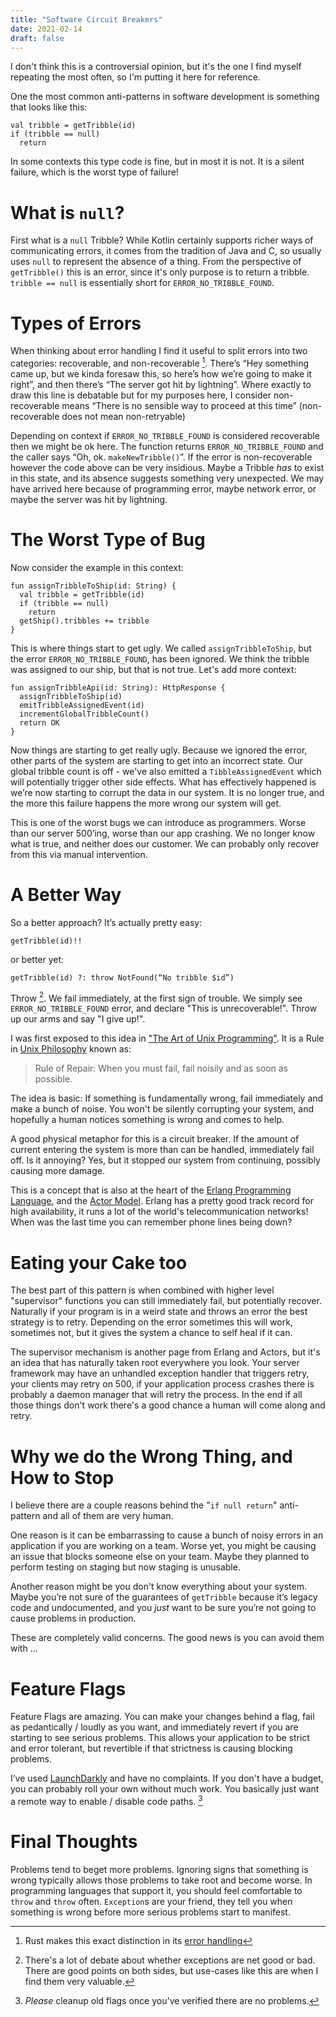 ```yaml
---
title: "Software Circuit Breakers"
date: 2021-02-14
draft: false
---
```


I don't think this is a controversial opinion, but it's the one I find myself repeating the most often, so I'm putting it here for reference. 

One the most common anti-patterns in software development is something that looks like this: 
```
val tribble = getTribble(id)
if (tribble == null)
  return
```
In some contexts this type code is fine, but in most it is not. It is a silent failure, which is the worst type of failure!

# What is `null`?
First what is a `null` Tribble? While Kotlin certainly supports richer ways of communicating errors, it comes from the tradition of Java and C, so usually uses `null` to represent the absence of a thing. From the perspective of `getTribble()` this is an error, since it's only purpose is to return a tribble. `tribble == null` is essentially short for `ERROR_NO_TRIBBLE_FOUND`. 

# Types of Errors
When thinking about error handling I find it useful to split errors into two categories: recoverable, and non-recoverable [^note-on-rust]. There’s “Hey something came up, but we kinda foresaw this, so here’s how we’re going to make it right”, and then there’s “The server got hit by lightning”. Where exactly to draw this line is debatable but for my purposes here, I consider non-recoverable means “There is no sensible way to proceed at this time” (non-recoverable does not mean non-retryable)

[^note-on-rust]: Rust makes this exact distinction in its [error handling](https://doc.rust-lang.org/book/ch09-00-error-handling.html)

Depending on context if `ERROR_NO_TRIBBLE_FOUND` is considered recoverable then we might be ok here. The function returns `ERROR_NO_TRIBBLE_FOUND` and the caller says “Oh, ok. `makeNewTribble()`”.  If the error is non-recoverable however the code above can be very insidious. Maybe a Tribble *has* to exist in this state, and its absence suggests something very unexpected. We may have arrived here because of programming error, maybe network error, or maybe the server was hit by lightning.

# The Worst Type of Bug
Now consider the example in this context:
```
fun assignTribbleToShip(id: String) {
  val tribble = getTribble(id)
  if (tribble == null)
    return
  getShip().tribbles += tribble
}
```

This is where things start to get ugly. We called `assignTribbleToShip`, but the error `ERROR_NO_TRIBBLE_FOUND`, has been ignored. We think the tribble was assigned to our ship, but that is not true. Let's add more context:

```
fun assignTribbleApi(id: String): HttpResponse {
  assignTribbleToShip(id)
  emitTribbleAssignedEvent(id)
  incrementGlobalTribbleCount()
  return OK
}
```

Now things are starting to get really ugly. Because we ignored the error, other parts of the system are starting to get into an incorrect state. Our global tribble count is off - we've also emitted a `TibbleAssignedEvent` which will potentially trigger other side effects. What has effectively happened is we’re now starting to corrupt the data in our system. It is no longer true, and the more this failure happens the more wrong our system will get. 

This is one of the worst bugs we can introduce as programmers. Worse than our server 500’ing, worse than our app crashing. We no longer know what is true, and neither does our customer. We can probably only recover from this via manual intervention.

# A Better Way
So a better approach? It’s actually pretty easy:
``` 
getTribble(id)!!
```
or better yet:
```
getTribble(id) ?: throw NotFound(“No tribble $id”)
``` 
Throw [^exceptions-note]. We fail immediately, at the first sign of trouble. We simply see `ERROR_NO_TRIBBLE_FOUND` error, and declare "This is unrecoverable!". Throw up our arms and say "I give up!". 

[^exceptions-note]: There's a lot of debate about whether exceptions are net good or bad. There are good points on both sides, but use-cases like this are when I find them very valuable.

I was first exposed to this idea in ["The Art of Unix Programming"](https://en.wikipedia.org/wiki/The_Art_of_Unix_Programming). It is a Rule in [Unix Philosophy](https://homepage.cs.uri.edu/~thenry/resources/unix_art/ch01s06.html) known as:

> Rule of Repair: When you must fail, fail noisily and as soon as possible.

The idea is basic: If something is fundamentally wrong, fail immediately and make a bunch of noise. You won't be silently corrupting your system, and hopefully a human notices something is wrong and comes to help. 

A good physical metaphor for this is a circuit breaker. If the amount of current entering the system is more than can be handled, immediately fail off. Is it annoying? Yes, but it stopped our system from continuing, possibly causing more damage. 

This is a concept that is also at the heart of the [Erlang Programming Language](https://www.erlang.org/), and the [Actor Model](https://en.wikipedia.org/wiki/Actor_model). Erlang has a pretty good track record for high availability, it runs a lot of the world's telecommunication networks! When was the last time you can remember phone lines being down?

# Eating your Cake too
The best part of this pattern is when combined with higher level "supervisor" functions you can still immediately fail, but potentially recover. Naturally if your program is in a weird state and throws an error the best strategy is to retry. Depending on the error sometimes this will work, sometimes not, but it gives the system a chance to self heal if it can. 

The supervisor mechanism is another page from Erlang and Actors, but it's an idea that has naturally taken root everywhere you look. Your server framework may have an unhandled exception handler that triggers retry, your clients may retry on 500, if your application process crashes there is probably a daemon manager that will retry the process. In the end if all those things don't work there's a good chance a human will come along and retry.

# Why we do the Wrong Thing, and How to Stop
I believe there are a couple reasons behind the "`if null return`" anti-pattern and all of them are very human. 

One reason is it can be embarrassing to cause a bunch of noisy errors in an application if you are working on a team. Worse yet, you might be causing an issue that blocks someone else on your team. Maybe they planned to perform testing on staging but now staging is unusable.

Another reason might be you don't know everything about your system. Maybe you’re not sure of the guarantees of `getTribble` because it’s legacy code and undocumented, and you *just* want to be sure you’re not going to cause problems in production. 

These are completely valid concerns. The good news is you can avoid them with ...  
# Feature Flags
Feature Flags are amazing. You can make your changes behind a flag, fail as pedantically / loudly as you want, and immediately revert if you are starting to see serious problems. This allows your application to be strict and error tolerant, but revertible if that strictness is causing blocking problems. 

I’ve used [LaunchDarkly](https://launchdarkly.com/) and have no complaints. If you don't have a budget, you can probably roll your own without much work. You basically just want a remote way to enable / disable code paths. [^clean-up-note]

[^clean-up-note]: *Please* cleanup old flags once you've verified there are no problems.

# Final Thoughts

Problems tend to beget more problems. Ignoring signs that something is wrong typically allows those problems to take root and become worse. In programming languages that support it, you should feel comfortable to `throw` and `throw` often. `Exception`s are your friend, they tell you when something is wrong before more serious problems start to manifest. 





